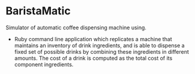 # BaristaMatic
Simulator of automatic coffee dispensing machine using.

- Ruby command line application which replicates a machine that maintains an inventory of drink ingredients, and is able to dispense a fixed set of possible drinks by combining these ingredients in different amounts. The cost of a drink is computed as the total cost of its component ingredients.

